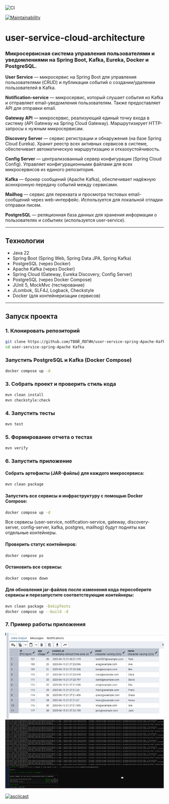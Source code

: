 ![CI](https://github.com/irinakomarchenko/user-service-spring/actions/workflows/ci.yml/badge.svg)

[![Maintainability](https://qlty.sh/badges/1d96f9b0-00d7-47ce-bd3a-f03a36f33f8c/maintainability.svg)](https://qlty.sh/gh/irinakomarchenko/projects/user-service-spring-Apache-Kafka)

# user-service-cloud-architecture

### Микросервисная система управления пользователями и уведомлениями на Spring Boot, Kafka, Eureka, Docker и PostgreSQL.

**User Service** — микросервис на Spring Boot для управления пользователями (CRUD) и публикации событий о создании/удалении пользователей в Kafka.

**Notification-service** — микросервис, который слушает события из Kafka и отправляет email-уведомления пользователям. Также предоставляет API для отправки email.

**Gateway API** — микросервис, реализующий единый точку входа в систему (API Gateway на Spring Cloud Gateway). Маршрутизирует HTTP-запросы к нужным микросервисам.

**Discovery Server** — сервис регистрации и обнаружения (на базе Spring Cloud Eureka). Хранит реестр всех активных сервисов в системе, обеспечивает автоматическую маршрутизацию и отказоустойчивость.

**Config Server** — централизованный сервер конфигурации (Spring Cloud Config). Управляет конфигурационными файлами для всех микросервисов из единого репозитория.

**Kafka** — брокер сообщений (Apache Kafka), обеспечивает надёжную асинхронную передачу событий между сервисами.

**Mailhog** — сервис для перехвата и просмотра тестовых email-сообщений через web-интерфейс. Используется для локальной отладки отправки писем.

**PostgreSQL** — реляционная база данных для хранения информации о пользователях и событиях (используется user-service).

---

## Технологии

- Java 22
- Spring Boot  (Spring Web, Spring Data JPA, Spring Kafka)
- PostgreSQL (через Docker)
- Apache Kafka (через Docker)
- Spring Cloud (Gateway, Eureka Discovery, Config Server)
- PostgreSQL (через Docker Compose)
- JUnit 5, MockMvc (тестирование)
- JLombok, SLF4J, Logback, Checkstyle
- Docker (для контейнеризации сервисов)
---

## Запуск проекта

### 1. Клонировать репозиторий

```sh
git clone https://github.com/ТВОЙ_ЛОГИН/user-service-spring-Apache-Kafka.git
cd user-service-spring-Apache Kafka
```
###  Запустить PostgreSQL и Kafka (Docker Compose)
```sh
docker compose up -d
```
### 3. Собрать проект и проверить стиль кода

```sh
mvn clean install
mvn checkstyle:check
```
### 4. Запустить тесты

```sh
mvn test
```
### 5. Формирование отчета о тестах

```sh
mvn verify
```

### 6. Запустить приложение

#### Собрать артефакты (JAR-файлы) для каждого микросервиса:

```sh
mvn clean package
```
#### Запустить все сервисы и инфраструктуру с помощью Docker Compose:
```sh
docker compose up -d
```
Все сервисы (user-service, notification-service, gateway, discovery-server, config-server, kafka, postgres, mailhog) будут подняты как отдельные контейнеры.

#### Проверить статус контейнеров:
```sh
docker compose ps
```

#### Остановить все сервисы:
```sh
docker compose down
```

#### Для обновления jar-файлов после изменения кода пересоберите сервисы и перезапустите соответствующие контейнеры:
```sh
mvn clean package -DskipTests
docker compose up --build -d
```



### 7. Пример работы приложения
![img_1.png](readme-resources/img_1.png)
![img_2.png](readme-resources/img_2.png)

[![asciicast](https://asciinema.org/a/724889.svg)](https://asciinema.org/a/724889)


